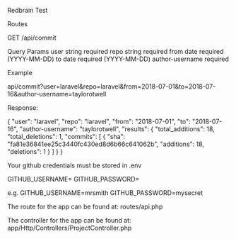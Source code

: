 Redbrain Test

Routes

GET /api/commit


Query Params
user    string  required
repo    string  required
from    date    required (YYYY-MM-DD)
to      date    required (YYYY-MM-DD)
author-username required


Example

api/commit?user=laravel&repo=laravel&from=2018-07-01&to=2018-07-16&author-username=taylorotwell

Response:

{
    "user": "laravel",
    "repo": "laravel",
    "from": "2018-07-01",
    "to": "2018-07-16",
    "author-username": "taylorotwell",
    "results": {
        "total_additions": 18,
        "total_deletions": 1,
        "commits": [
            {
                "sha": "fa81e36841ee25c3440fc430ed8d6b66c641062b",
                "additions": 18,
                "deletions": 1
            }
        ]
    }
}

Your github credentials must be stored in .env

GITHUB_USERNAME=
GITHUB_PASSWORD=

e.g.
GITHUB_USERNAME=mrsmith
GITHUB_PASSWORD=mysecret


The route for the app can be found at:
routes/api.php

The controller for the app can be found at:
app/Http/Controllers/ProjectController.php
